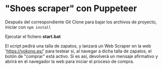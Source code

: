 # "Shoes scraper" con Puppeteer

Después del correspondiente Git Clone para bajar los archivos de proyecto, iniciar con <code>npm install</code>

Ejecutar el fichero **start.bat**

El script pedirá una talla de zapatos, y lanzará un Web Scraper en la web 'https://yokono.es/' para testear si, al navegar a dicha talla de zapatos, el botón de "comprar" está activo. Si es así, devolverá un mensaje afirmativo y abrirá en el navegador la web para iniciar el proceso de compra.

